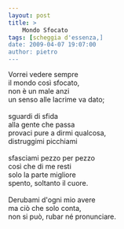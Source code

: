 ```yaml
---
layout: post
title: >
    Mondo Sfocato
tags: [scheggia d'essenza,]
date: 2009-04-07 19:07:00
author: pietro
---
```

Vorrei vedere sempre<br/>il mondo così sfocato,<br/>non è un male anzi<br/>un senso alle lacrime va dato;<br/><br/>sguardi di sfida<br/>alla gente che passa<br/>provaci pure a dirmi qualcosa,<br/>distruggimi picchiami<br/><br/>sfasciami pezzo per pezzo<br/>così che di me resti<br/>solo la parte migliore<br/>spento, soltanto il cuore.<br/><br/>Derubami d'ogni mio avere<br/>ma ciò che solo conta,<br/>non si può, rubar né pronunciare.
